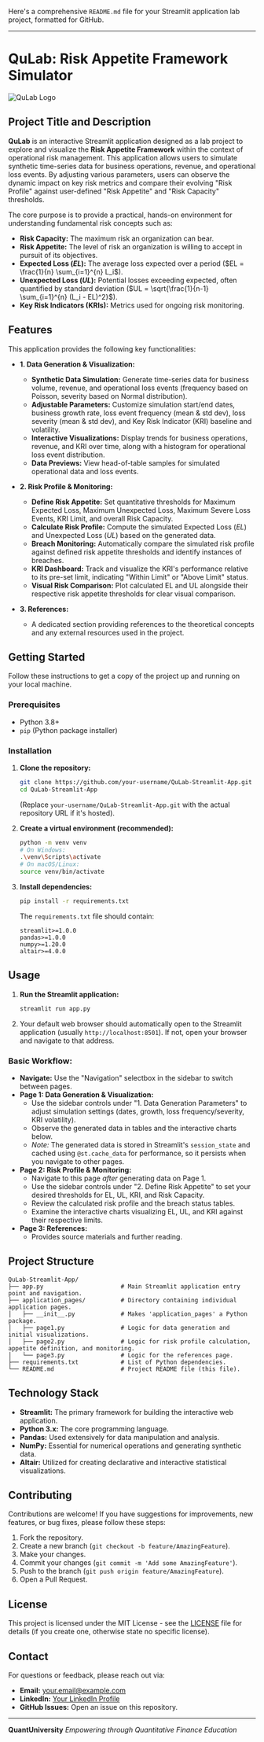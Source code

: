 Here's a comprehensive `README.md` file for your Streamlit application lab project, formatted for GitHub.

---

# QuLab: Risk Appetite Framework Simulator

![QuLab Logo](https://www.quantuniversity.com/assets/img/logo5.jpg)

## Project Title and Description

**QuLab** is an interactive Streamlit application designed as a lab project to explore and visualize the **Risk Appetite Framework** within the context of operational risk management. This application allows users to simulate synthetic time-series data for business operations, revenue, and operational loss events. By adjusting various parameters, users can observe the dynamic impact on key risk metrics and compare their evolving "Risk Profile" against user-defined "Risk Appetite" and "Risk Capacity" thresholds.

The core purpose is to provide a practical, hands-on environment for understanding fundamental risk concepts such as:

*   **Risk Capacity:** The maximum risk an organization can bear.
*   **Risk Appetite:** The level of risk an organization is willing to accept in pursuit of its objectives.
*   **Expected Loss ($EL$):** The average loss expected over a period ($EL = \frac{1}{n} \sum_{i=1}^{n} L_i$).
*   **Unexpected Loss ($UL$):** Potential losses exceeding expected, often quantified by standard deviation ($UL = \sqrt{\frac{1}{n-1} \sum_{i=1}^{n} (L_i - EL)^2}$).
*   **Key Risk Indicators (KRIs):** Metrics used for ongoing risk monitoring.

## Features

This application provides the following key functionalities:

*   **1. Data Generation & Visualization:**
    *   **Synthetic Data Simulation:** Generate time-series data for business volume, revenue, and operational loss events (frequency based on Poisson, severity based on Normal distribution).
    *   **Adjustable Parameters:** Customize simulation start/end dates, business growth rate, loss event frequency (mean & std dev), loss severity (mean & std dev), and Key Risk Indicator (KRI) baseline and volatility.
    *   **Interactive Visualizations:** Display trends for business operations, revenue, and KRI over time, along with a histogram for operational loss event distribution.
    *   **Data Previews:** View head-of-table samples for simulated operational data and loss events.

*   **2. Risk Profile & Monitoring:**
    *   **Define Risk Appetite:** Set quantitative thresholds for Maximum Expected Loss, Maximum Unexpected Loss, Maximum Severe Loss Events, KRI Limit, and overall Risk Capacity.
    *   **Calculate Risk Profile:** Compute the simulated Expected Loss ($EL$) and Unexpected Loss ($UL$) based on the generated data.
    *   **Breach Monitoring:** Automatically compare the simulated risk profile against defined risk appetite thresholds and identify instances of breaches.
    *   **KRI Dashboard:** Track and visualize the KRI's performance relative to its pre-set limit, indicating "Within Limit" or "Above Limit" status.
    *   **Visual Risk Comparison:** Plot calculated EL and UL alongside their respective risk appetite thresholds for clear visual comparison.

*   **3. References:**
    *   A dedicated section providing references to the theoretical concepts and any external resources used in the project.

## Getting Started

Follow these instructions to get a copy of the project up and running on your local machine.

### Prerequisites

*   Python 3.8+
*   `pip` (Python package installer)

### Installation

1.  **Clone the repository:**
    ```bash
    git clone https://github.com/your-username/QuLab-Streamlit-App.git
    cd QuLab-Streamlit-App
    ```
    (Replace `your-username/QuLab-Streamlit-App.git` with the actual repository URL if it's hosted).

2.  **Create a virtual environment (recommended):**
    ```bash
    python -m venv venv
    # On Windows:
    .\venv\Scripts\activate
    # On macOS/Linux:
    source venv/bin/activate
    ```

3.  **Install dependencies:**
    ```bash
    pip install -r requirements.txt
    ```
    The `requirements.txt` file should contain:
    ```
    streamlit>=1.0.0
    pandas>=1.0.0
    numpy>=1.20.0
    altair>=4.0.0
    ```

## Usage

1.  **Run the Streamlit application:**
    ```bash
    streamlit run app.py
    ```
2.  Your default web browser should automatically open to the Streamlit application (usually `http://localhost:8501`). If not, open your browser and navigate to that address.

### Basic Workflow:

*   **Navigate:** Use the "Navigation" selectbox in the sidebar to switch between pages.
*   **Page 1: Data Generation & Visualization:**
    *   Use the sidebar controls under "1. Data Generation Parameters" to adjust simulation settings (dates, growth, loss frequency/severity, KRI volatility).
    *   Observe the generated data in tables and the interactive charts below.
    *   *Note:* The generated data is stored in Streamlit's `session_state` and cached using `@st.cache_data` for performance, so it persists when you navigate to other pages.
*   **Page 2: Risk Profile & Monitoring:**
    *   Navigate to this page *after* generating data on Page 1.
    *   Use the sidebar controls under "2. Define Risk Appetite" to set your desired thresholds for EL, UL, KRI, and Risk Capacity.
    *   Review the calculated risk profile and the breach status tables.
    *   Examine the interactive charts visualizing EL, UL, and KRI against their respective limits.
*   **Page 3: References:**
    *   Provides source materials and further reading.

## Project Structure

```
QuLab-Streamlit-App/
├── app.py                      # Main Streamlit application entry point and navigation.
├── application_pages/          # Directory containing individual application pages.
│   ├── __init__.py             # Makes 'application_pages' a Python package.
│   ├── page1.py                # Logic for data generation and initial visualizations.
│   ├── page2.py                # Logic for risk profile calculation, appetite definition, and monitoring.
│   └── page3.py                # Logic for the references page.
├── requirements.txt            # List of Python dependencies.
└── README.md                   # Project README file (this file).
```

## Technology Stack

*   **Streamlit:** The primary framework for building the interactive web application.
*   **Python 3.x:** The core programming language.
*   **Pandas:** Used extensively for data manipulation and analysis.
*   **NumPy:** Essential for numerical operations and generating synthetic data.
*   **Altair:** Utilized for creating declarative and interactive statistical visualizations.

## Contributing

Contributions are welcome! If you have suggestions for improvements, new features, or bug fixes, please follow these steps:

1.  Fork the repository.
2.  Create a new branch (`git checkout -b feature/AmazingFeature`).
3.  Make your changes.
4.  Commit your changes (`git commit -m 'Add some AmazingFeature'`).
5.  Push to the branch (`git push origin feature/AmazingFeature`).
6.  Open a Pull Request.

## License

This project is licensed under the MIT License - see the [LICENSE](LICENSE) file for details (if you create one, otherwise state no specific license).

## Contact

For questions or feedback, please reach out via:

*   **Email:** your.email@example.com
*   **LinkedIn:** [Your LinkedIn Profile](https://www.linkedin.com/in/yourprofile)
*   **GitHub Issues:** Open an issue on this repository.

---
**QuantUniversity**
_Empowering through Quantitative Finance Education_